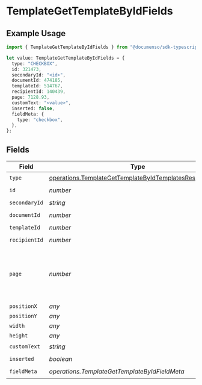 # TemplateGetTemplateByIdFields

## Example Usage

```typescript
import { TemplateGetTemplateByIdFields } from "@documenso/sdk-typescript/models/operations";

let value: TemplateGetTemplateByIdFields = {
  type: "CHECKBOX",
  id: 321473,
  secondaryId: "<id>",
  documentId: 474185,
  templateId: 514767,
  recipientId: 140439,
  page: 7128.93,
  customText: "<value>",
  inserted: false,
  fieldMeta: {
    type: "checkbox",
  },
};
```

## Fields

| Field                                                                                                                              | Type                                                                                                                               | Required                                                                                                                           | Description                                                                                                                        |
| ---------------------------------------------------------------------------------------------------------------------------------- | ---------------------------------------------------------------------------------------------------------------------------------- | ---------------------------------------------------------------------------------------------------------------------------------- | ---------------------------------------------------------------------------------------------------------------------------------- |
| `type`                                                                                                                             | [operations.TemplateGetTemplateByIdTemplatesResponseType](../../models/operations/templategettemplatebyidtemplatesresponsetype.md) | :heavy_check_mark:                                                                                                                 | N/A                                                                                                                                |
| `id`                                                                                                                               | *number*                                                                                                                           | :heavy_check_mark:                                                                                                                 | N/A                                                                                                                                |
| `secondaryId`                                                                                                                      | *string*                                                                                                                           | :heavy_check_mark:                                                                                                                 | N/A                                                                                                                                |
| `documentId`                                                                                                                       | *number*                                                                                                                           | :heavy_check_mark:                                                                                                                 | N/A                                                                                                                                |
| `templateId`                                                                                                                       | *number*                                                                                                                           | :heavy_check_mark:                                                                                                                 | N/A                                                                                                                                |
| `recipientId`                                                                                                                      | *number*                                                                                                                           | :heavy_check_mark:                                                                                                                 | N/A                                                                                                                                |
| `page`                                                                                                                             | *number*                                                                                                                           | :heavy_check_mark:                                                                                                                 | The page number of the field on the document. Starts from 1.                                                                       |
| `positionX`                                                                                                                        | *any*                                                                                                                              | :heavy_minus_sign:                                                                                                                 | N/A                                                                                                                                |
| `positionY`                                                                                                                        | *any*                                                                                                                              | :heavy_minus_sign:                                                                                                                 | N/A                                                                                                                                |
| `width`                                                                                                                            | *any*                                                                                                                              | :heavy_minus_sign:                                                                                                                 | N/A                                                                                                                                |
| `height`                                                                                                                           | *any*                                                                                                                              | :heavy_minus_sign:                                                                                                                 | N/A                                                                                                                                |
| `customText`                                                                                                                       | *string*                                                                                                                           | :heavy_check_mark:                                                                                                                 | N/A                                                                                                                                |
| `inserted`                                                                                                                         | *boolean*                                                                                                                          | :heavy_check_mark:                                                                                                                 | N/A                                                                                                                                |
| `fieldMeta`                                                                                                                        | *operations.TemplateGetTemplateByIdFieldMeta*                                                                                      | :heavy_check_mark:                                                                                                                 | N/A                                                                                                                                |